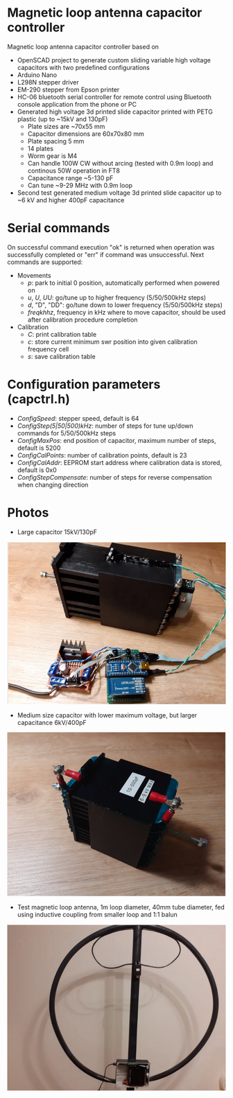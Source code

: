 # Magnetic loop antenna capacitor controller
Magnetic loop antenna capacitor controller based on 
 - OpenSCAD project to generate custom sliding variable high voltage capacitors with two predefined configurations
 - Arduino Nano
 - L298N stepper driver
 - EM-290 stepper from Epson printer
 - HC-06 bluetooth serial controller for remote control using Bluetooth console application from the phone or PC
 - Generated high voltage 3d printed slide capacitor printed with PETG plastic (up to ~15kV and 130pF)
   - Plate sizes are ~70x55 mm
   - Capacitor dimensions are 60x70x80 mm
   - Plate spacing 5 mm
   - 14 plates
   - Worm gear is M4
   - Can handle 100W CW without arcing (tested with 0.9m loop) and continous 50W operation in FT8
   - Capacitance range ~5-130 pF
   - Can tune ~9-29 MHz with 0.9m loop
 - Second test generated medium voltage 3d printed slide capacitor up to ~6 kV and higher 400pF capacitance

# Serial commands
On successful command execution "ok" is returned when operation was successfully completed or "err" if command was unsuccessful. Next commands are supported:
 - Movements
   - *p*: park to initial 0 position, automatically performed when powered on
   - *u*, *U*, *UU*: go/tune up to higher frequency (5/50/500kHz steps)
   - *d*, "D", "DD": go/tune down to lower frequency (5/50/500kHz steps)
   - *freqkhhz*, frequency in kHz where to move capacitor, should be used after calibration procedure completion
 - Calibration
   - *C*: print calibration table
   - *c<freqkhz>*: store current minimum swr position into given calibration frequency cell
   - *s*: save calibration table

# Configuration parameters (capctrl.h)
 - *ConfigSpeed*: stepper speed, default is 64
 - *ConfigStep(5|50|500)kHz*: number of steps for tune up/down commands for 5/50/500kHz steps
 - *ConfigMaxPos*: end position of capacitor, maximum number of steps, default is 5200
 - *ConfigCalPoints*: number of calibration points, default is 23
 - *ConfigCalAddr*: EEPROM start address where calibration data is stored, default is 0x0
 - *ConfigStepCompensate*: number of steps for reverse compensation when changing direction

# Photos

- Large capacitor 15kV/130pF

![alt text](extras/images/magloop.png)

-  Medium size capacitor with lower maximum voltage, but larger capacitance 6kV/400pF

![alt text](extras/images/magloop2.png)

- Test magnetic loop antenna, 1m loop diameter, 40mm tube diameter, fed using inductive coupling from smaller loop and 1:1 balun

![alt text](extras/images/magloop_test.png)

